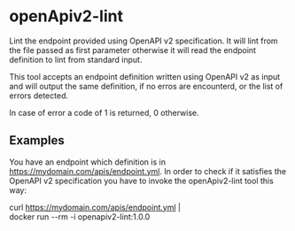 # openApiv2-lint

Lint the endpoint provided using OpenAPI v2 specification. It will lint from
the file passed as first parameter otherwise it will read the endpoint
definition to lint from standard input.

This tool accepts an endpoint definition written using OpenAPI v2 as input and
will output the same definition, if no erros are encounterd, or the list of
errors detected.

In case of error a code of 1 is returned, 0 otherwise.

## Examples

You have an endpoint which definition is in
https://mydomain.com/apis/endpoint.yml. In order to check if it satisfies the
OpenAPI v2 specification you have to invoke the openApiv2-lint tool this way:

curl https://mydomain.com/apis/endpoint.yml | \
     docker run --rm -i openapiv2-lint:1.0.0

